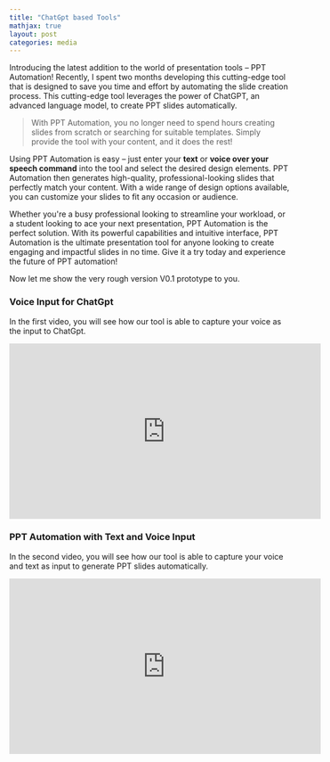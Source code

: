 ```yaml
---
title: "ChatGpt based Tools"
mathjax: true
layout: post
categories: media
---
```


Introducing the latest addition to the world of presentation tools – PPT Automation! 
Recently, I spent two months developing this cutting-edge tool that is designed to save you time and effort by automating the slide creation process. 
This cutting-edge tool leverages the power of ChatGPT, an advanced language model, to create PPT slides automatically.
> With PPT Automation, you no longer need to spend hours creating slides from scratch or searching for suitable templates. 
> Simply provide the tool with your content, and it does the rest!


Using PPT Automation is easy – just enter your **text** or **voice over your speech command** into the tool and select the desired design elements. 
PPT Automation then generates high-quality, professional-looking slides that perfectly match your content. 
With a wide range of design options available, you can customize your slides to fit any occasion or audience.

Whether you're a busy professional looking to streamline your workload, or a student looking to ace your next presentation, 
PPT Automation is the perfect solution. With its powerful capabilities and intuitive interface, 
PPT Automation is the ultimate presentation tool for anyone looking to create engaging and impactful slides in no time. 
Give it a try today and experience the future of PPT automation!

Now let me show the very rough version V0.1 prototype to you. 
### Voice Input for ChatGpt
In the first video, you will see how our tool is able to capture your voice as the input to ChatGpt.
<iframe width="560" height="315" src="https://www.youtube.com/embed/6u2cRKU7AGI" title="YouTube video player" frameborder="0" allow="accelerometer; autoplay; clipboard-write; encrypted-media; gyroscope; picture-in-picture; web-share" allowfullscreen></iframe>

### PPT Automation with Text and Voice Input
In the second video, you will see how our tool is able to capture your voice and text as input to generate PPT slides automatically.
<iframe width="560" height="315" src="https://www.youtube.com/embed/kQdk81EawQw" title="YouTube video player" frameborder="0" allow="accelerometer; autoplay; clipboard-write; encrypted-media; gyroscope; picture-in-picture; web-share" allowfullscreen></iframe>

